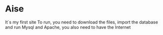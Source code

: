 # Aise
It`s my first site
To run, you need to download the files, import the database and run Mysql and Apache, you also need to have the Internet
